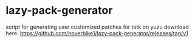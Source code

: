 # lazy-pack-generator
 script for generating user customized patches for totk on yuzu
download here:
https://github.com/hoverbike1/lazy-pack-generator/releases/tag/v1
